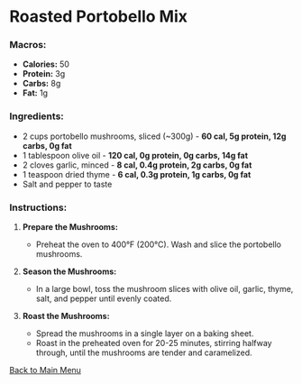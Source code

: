 # Roasted Portobello Mix

### Macros:
- **Calories:** 50
- **Protein:** 3g
- **Carbs:** 8g
- **Fat:** 1g

### Ingredients:
- 2 cups portobello mushrooms, sliced (~300g) - **60 cal, 5g protein, 12g carbs, 0g fat**
- 1 tablespoon olive oil - **120 cal, 0g protein, 0g carbs, 14g fat**
- 2 cloves garlic, minced - **8 cal, 0.4g protein, 2g carbs, 0g fat**
- 1 teaspoon dried thyme - **6 cal, 0.3g protein, 1g carbs, 0g fat**
- Salt and pepper to taste

### Instructions:
1. **Prepare the Mushrooms:**
   - Preheat the oven to 400°F (200°C). Wash and slice the portobello mushrooms.

2. **Season the Mushrooms:**
   - In a large bowl, toss the mushroom slices with olive oil, garlic, thyme, salt, and pepper until evenly coated.

3. **Roast the Mushrooms:**
   - Spread the mushrooms in a single layer on a baking sheet.
   - Roast in the preheated oven for 20-25 minutes, stirring halfway through, until the mushrooms are tender and caramelized.

[Back to Main Menu](../README.md)